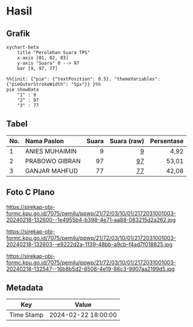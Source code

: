 # Hasil

## Grafik

```mermaid
xychart-beta
    title "Perolehan Suara TPS"
    x-axis [01, 02, 03]
    y-axis "Suara" 0 --> 97
    bar [9, 97, 77]
```

```mermaid
%%{init: {"pie": {"textPosition": 0.5}, "themeVariables": {"pieOuterStrokeWidth": "5px"}} }%%
pie showData
    "1" : 9
    "2" : 97
    "3" : 77
```

## Tabel

| No. | Nama Paslon    | Suara | Suara (raw) | Persentase |
|:--- |:-------------- | -----:| -----------:| ----------:|
| 1   | ANIES MUHAIMIN | 9     | [9][p-1]    | 4,92       |
| 2   | PRABOWO GIBRAN | 97    | [97][p-2]   | 53,01      |
| 3   | GANJAR MAHFUD  | 77    | [77][p-3]   | 42,08      |


[p-1]: https://github.com/gigit-pemilu/pemilu-2024-21-kepulauan-riau/blob/main/pilpres/hitung-suara/sub/21-kepulauan-riau/sub/72-kota-tanjung-pinang/sub/03-tanjung-pinang-kota/sub/1001-tanjung-pinang-kota/sub/003-tps/sub/paslon-1.txt
[p-2]: https://github.com/gigit-pemilu/pemilu-2024-21-kepulauan-riau/blob/main/pilpres/hitung-suara/sub/21-kepulauan-riau/sub/72-kota-tanjung-pinang/sub/03-tanjung-pinang-kota/sub/1001-tanjung-pinang-kota/sub/003-tps/sub/paslon-2.txt
[p-3]: https://github.com/gigit-pemilu/pemilu-2024-21-kepulauan-riau/blob/main/pilpres/hitung-suara/sub/21-kepulauan-riau/sub/72-kota-tanjung-pinang/sub/03-tanjung-pinang-kota/sub/1001-tanjung-pinang-kota/sub/003-tps/sub/paslon-3.txt

## Foto C Plano

https://sirekap-obj-formc.kpu.go.id/7075/pemilu/ppwp/21/72/03/10/01/2172031001003-20240218-132600--1e4955b4-b398-4e71-aa88-083215d2a262.jpg

https://sirekap-obj-formc.kpu.go.id/7075/pemilu/ppwp/21/72/03/10/01/2172031001003-20240218-132603--e9222d2a-1139-48bb-a9cb-f4ad7f018825.jpg

https://sirekap-obj-formc.kpu.go.id/7075/pemilu/ppwp/21/72/03/10/01/2172031001003-20240218-132547--16b8b5d2-8508-4e19-86c3-9907aa2199d5.jpg


## Metadata

| Key        | Value               |
| ---------- | ------------------- |
| Time Stamp | 2024-02-22 18:00:00 |



